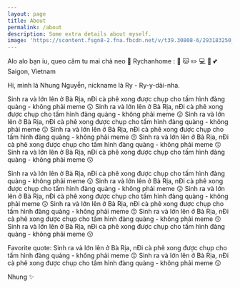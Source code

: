 ```yaml
---
layout: page
title: About
permalink: /about
description: Some extra details about myself.
image: 'https://scontent.fsgn8-2.fna.fbcdn.net/v/t39.30808-6/293183250_5197561803626905_4115921005824268890_n.jpg?_nc_cat=111&ccb=1-7&_nc_sid=0debeb&_nc_ohc=l5YjqQY8LGMAX8ky6IH&_nc_oc=AQkXlqu-dSlTKd68cwf8ODN3PewFKTqMenFRMSihLPg-Ys6aukaIlYHPpLwfSSiiYRI&tn=054vBQSPaXuVR5hr&_nc_ht=scontent.fsgn8-2.fna&oh=00_AT9raO8GaD2ZnjJmKyvGw9NkCoeGTMGw1qKxO5-v4yFLBw&oe=62D0D2F5'
---
```


Alo alo bạn iu, queo căm tu mai chà neo 🤗
Rychanhome : 🥑 🐱 ✏️ 💻 🎨 💕 
Saigon, Vietnam

Hi, mình là Nhung Nguyễn, nickname là Ry - Ry-y-dài-nha.

Sinh ra và lớn lên ở Bà Rịa, nĐi cà phê xong được chụp cho tấm hình đàng quàng - không phải meme 😗 Sinh ra và lớn lên ở Bà Rịa, nĐi cà phê xong được chụp cho tấm hình đàng quàng - không phải meme 😗 Sinh ra và lớn lên ở Bà Rịa, nĐi cà phê xong được chụp cho tấm hình đàng quàng - không phải meme 😗 Sinh ra và lớn lên ở Bà Rịa, nĐi cà phê xong được chụp cho tấm hình đàng quàng - không phải meme 😗 Sinh ra và lớn lên ở Bà Rịa, nĐi cà phê xong được chụp cho tấm hình đàng quàng - không phải meme 😗 Sinh ra và lớn lên ở Bà Rịa, nĐi cà phê xong được chụp cho tấm hình đàng quàng - không phải meme 😗 

Sinh ra và lớn lên ở Bà Rịa, nĐi cà phê xong được chụp cho tấm hình đàng quàng - không phải meme 😗 Sinh ra và lớn lên ở Bà Rịa, nĐi cà phê xong được chụp cho tấm hình đàng quàng - không phải meme 😗 Sinh ra và lớn lên ở Bà Rịa, nĐi cà phê xong được chụp cho tấm hình đàng quàng - không phải meme 😗 Sinh ra và lớn lên ở Bà Rịa, nĐi cà phê xong được chụp cho tấm hình đàng quàng - không phải meme 😗 Sinh ra và lớn lên ở Bà Rịa, nĐi cà phê xong được chụp cho tấm hình đàng quàng - không phải meme 😗 Sinh ra và lớn lên ở Bà Rịa, nĐi cà phê xong được chụp cho tấm hình đàng quàng - không phải meme 😗 

Favorite quote: 
Sinh ra và lớn lên ở Bà Rịa, nĐi cà phê xong được chụp cho tấm hình đàng quàng - không phải meme 😗 Sinh ra và lớn lên ở Bà Rịa, nĐi cà phê xong được chụp cho tấm hình đàng quàng - không phải meme 😗 


Nhung ✨